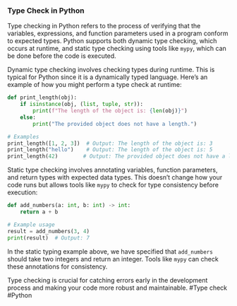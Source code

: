 ### Type Check in Python

Type checking in Python refers to the process of verifying that the variables, expressions, and function parameters used in a program conform to expected types. Python supports both dynamic type checking, which occurs at runtime, and static type checking using tools like `mypy`, which can be done before the code is executed.

Dynamic type checking involves checking types during runtime. This is typical for Python since it is a dynamically typed language. Here’s an example of how you might perform a type check at runtime:

```python
def print_length(obj):
    if isinstance(obj, (list, tuple, str)):
        print(f"The length of the object is: {len(obj)}")
    else:
        print("The provided object does not have a length.")

# Examples
print_length([1, 2, 3])  # Output: The length of the object is: 3
print_length("hello")    # Output: The length of the object is: 5
print_length(42)        # Output: The provided object does not have a length.
```

Static type checking involves annotating variables, function parameters, and return types with expected data types. This doesn’t change how your code runs but allows tools like `mypy` to check for type consistency before execution:

```python
def add_numbers(a: int, b: int) -> int:
    return a + b

# Example usage
result = add_numbers(3, 4)
print(result)  # Output: 7
```

In the static typing example above, we have specified that `add_numbers` should take two integers and return an integer. Tools like `mypy` can check these annotations for consistency.

Type checking is crucial for catching errors early in the development process and making your code more robust and maintainable. #Type check #Python